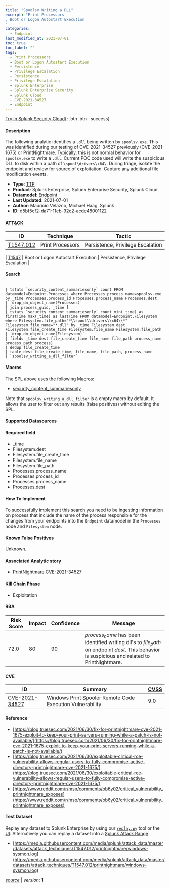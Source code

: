 ```yaml
---
title: "Spoolsv Writing a DLL"
excerpt: "Print Processors
, Boot or Logon Autostart Execution
"
categories:
  - Endpoint
last_modified_at: 2021-07-01
toc: true
toc_label: ""
tags:
  - Print Processors
  - Boot or Logon Autostart Execution
  - Persistence
  - Privilege Escalation
  - Persistence
  - Privilege Escalation
  - Splunk Enterprise
  - Splunk Enterprise Security
  - Splunk Cloud
  - CVE-2021-34527
  - Endpoint
---
```




[Try in Splunk Security Cloud](https://www.splunk.com/en_us/cyber-security.html){: .btn .btn--success}

#### Description

The following analytic identifies a `.dll` being written by `spoolsv.exe`. This was identified during our testing of CVE-2021-34527 previously (CVE-2021-1675) or PrintNightmare. Typically, this is not normal behavior for `spoolsv.exe` to write a `.dll`. Current POC code used will write the suspicious DLL to disk within a path of `\spool\drivers\x64\`. During triage, isolate the endpoint and review for source of exploitation. Capture any additional file modification events.

- **Type**: [TTP](https://github.com/splunk/security_content/wiki/object-Analytic-Types)
- **Product**: Splunk Enterprise, Splunk Enterprise Security, Splunk Cloud
- **Datamodel**: [Endpoint](https://docs.splunk.com/Documentation/CIM/latest/User/Endpoint)
- **Last Updated**: 2021-07-01
- **Author**: Mauricio Velazco, Michael Haag, Splunk
- **ID**: d5bf5cf2-da71-11eb-92c2-acde48001122


#### [ATT&CK](https://attack.mitre.org/)

| ID             | Technique        |  Tactic             |
| -------------- | ---------------- |-------------------- |
| [T1547.012](https://attack.mitre.org/techniques/T1547/012/) | Print Processors | Persistence, Privilege Escalation |

| [T1547](https://attack.mitre.org/techniques/T1547/) | Boot or Logon Autostart Execution | Persistence, Privilege Escalation |

#### Search

```

| tstats `security_content_summariesonly` count FROM datamodel=Endpoint.Processes where Processes.process_name=spoolsv.exe by _time Processes.process_id Processes.process_name Processes.dest 
| `drop_dm_object_name(Processes)` 
| join process_guid, _time [
| tstats `security_content_summariesonly` count min(_time) as firstTime max(_time) as lastTime FROM datamodel=Endpoint.Filesystem where Filesystem.file_path="*\\spool\\drivers\\x64\\*" Filesystem.file_name="*.dll" by _time Filesystem.dest Filesystem.file_create_time Filesystem.file_name Filesystem.file_path 
| `drop_dm_object_name(Filesystem)` 
| fields _time dest file_create_time file_name file_path process_name process_path process] 
| dedup file_create_time 
| table dest file_create_time, file_name, file_path, process_name 
| `spoolsv_writing_a_dll_filter`
```

#### Macros
The SPL above uses the following Macros:
* [security_content_summariesonly](https://github.com/splunk/security_content/blob/develop/macros/security_content_summariesonly.yml)

Note that `spoolsv_writing_a_dll_filter` is a empty macro by default. It allows the user to filter out any results (false positives) without editing the SPL.

#### Supported Datasources


#### Required field
* _time
* Filesystem.dest
* Filesystem.file_create_time
* Filesystem.file_name
* Filesystem.file_path
* Processes.process_name
* Processes.process_id
* Processes.process_name
* Processes.dest


#### How To Implement
To successfully implement this search you need to be ingesting information on process that include the name of the process responsible for the changes from your endpoints into the `Endpoint` datamodel in the `Processes` node and `Filesystem` node.

#### Known False Positives
Unknown.

#### Associated Analytic story
* [PrintNightmare CVE-2021-34527](/stories/printnightmare_cve-2021-34527)


#### Kill Chain Phase
* Exploitation



#### RBA

| Risk Score  | Impact      | Confidence   | Message      |
| ----------- | ----------- |--------------|--------------|
| 72.0 | 80 | 90 | $process_name$ has been identified writing dll's to $file_path$ on endpoint $dest$. This behavior is suspicious and related to PrintNightmare. |


#### CVE

| ID          | Summary | [CVSS](https://nvd.nist.gov/vuln-metrics/cvss) |
| ----------- | ----------- | -------------- |
| [CVE-2021-34527](https://nvd.nist.gov/vuln/detail/CVE-2021-34527) | Windows Print Spooler Remote Code Execution Vulnerability | 9.0 |



#### Reference

* [https://blog.truesec.com/2021/06/30/fix-for-printnightmare-cve-2021-1675-exploit-to-keep-your-print-servers-running-while-a-patch-is-not-available/](https://blog.truesec.com/2021/06/30/fix-for-printnightmare-cve-2021-1675-exploit-to-keep-your-print-servers-running-while-a-patch-is-not-available/)
* [https://blog.truesec.com/2021/06/30/exploitable-critical-rce-vulnerability-allows-regular-users-to-fully-compromise-active-directory-printnightmare-cve-2021-1675/](https://blog.truesec.com/2021/06/30/exploitable-critical-rce-vulnerability-allows-regular-users-to-fully-compromise-active-directory-printnightmare-cve-2021-1675/)
* [https://www.reddit.com/r/msp/comments/ob6y02/critical_vulnerability_printnightmare_exposes](https://www.reddit.com/r/msp/comments/ob6y02/critical_vulnerability_printnightmare_exposes)



#### Test Dataset
Replay any dataset to Splunk Enterprise by using our [`replay.py`](https://github.com/splunk/attack_data#using-replaypy) tool or the [UI](https://github.com/splunk/attack_data#using-ui).
Alternatively you can replay a dataset into a [Splunk Attack Range](https://github.com/splunk/attack_range#replay-dumps-into-attack-range-splunk-server)


* [https://media.githubusercontent.com/media/splunk/attack_data/master/datasets/attack_techniques/T1547.012/printnightmare/windows-sysmon.log](https://media.githubusercontent.com/media/splunk/attack_data/master/datasets/attack_techniques/T1547.012/printnightmare/windows-sysmon.log)



[*source*](https://github.com/splunk/security_content/tree/develop/detections/endpoint/spoolsv_writing_a_dll.yml) \| *version*: **1**